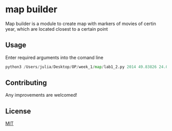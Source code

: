# map builder

Map builder is a module to create map with markers of movies of certin year, which are located closest to a certain point

## Usage

Enter required arguments into the comand line

```python
python3 /Users/julia/Desktop/OP/week_1/map/lab1_2.py 2014 49.83826 24.02324 'path to file with films'
```

## Contributing

Any improvements are welcomed!

## License

[MIT](https://choosealicense.com/licenses/mit/)